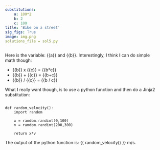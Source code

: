 ```yaml
---
substitutions:
    a: 100*2
    b: 2
    c: 100
title: 'Bike on a street'
sig_figs: True
image: img.png
solutions_file = sol5.py
---
```


Here is the variable: {{a}} and {{b}}. Interestingly, I think I can do simple math though:

- {{b}} x {{c}} = {{b*c}}
- {{b}} + {{c}} = {{b+c}}
- {{b}} / {{c}} = {{b / c}}

What I really want though, is to use a python function and then do a Jinja2 substitution:

```{code-block} python

def random_velocity():
    import random

    x = random.randint(0,100)
    v = random.randint(200,300)

    return x*v
```

The output of the python function is: {{ random_velocity() }} m/s.
